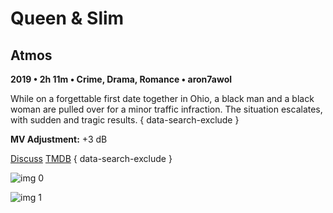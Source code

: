 # Queen & Slim

## Atmos

**2019 • 2h 11m • Crime, Drama, Romance • aron7awol**

While on a forgettable first date together in Ohio, a black man and a black woman are pulled over for a minor traffic infraction. The situation escalates, with sudden and tragic results.
{ data-search-exclude }

**MV Adjustment:** +3 dB

[Discuss](https://www.avsforum.com/threads/bass-eq-for-filtered-movies.2995212/post-59279168)  [TMDB](536743)
{ data-search-exclude }

![img 0](https://i.imgur.com/bl9Emwp.jpg)

![img 1](https://i.imgur.com/q9Y3CLU.png)

